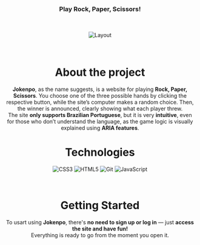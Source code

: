 <div align="center">
<h3 align="center">
  Play Rock, Paper, Scissors!
</h3>

<br>
<br>

<img alt="Layout" src="https://media.discordapp.net/attachments/1355389110751072256/1431695536943267990/12_Sem_Titulo_20251025142543.png?ex=68fe59df&is=68fd085f&hm=6c6a22d5076e765cff662ca42b9491e91ee71aa70b082738c1944d75f42dfdb2&=&format=webp&quality=lossless&width=770&height=433">

<br>
<br>
<br>

# About the project

**Jokenpo**, as the name suggests, is a website for playing **Rock, Paper, Scissors**.
You choose one of the three possible hands by clicking the respective button, while the site’s computer makes a random choice. Then, the winner is announced, clearly showing what each player threw.
<br>
The site **only supports Brazilian Portuguese**, but it is very **intuitive**, even for those who don’t understand the language, as the game logic is visually explained using **ARIA features**.
<br>

# Technologies

![CSS3](https://img.shields.io/badge/css3-%231572B6.svg?style=for-the-badge&logo=css3&logoColor=white) 
![HTML5](https://img.shields.io/badge/html5-%23E34F26.svg?style=for-the-badge&logo=html5&logoColor=white) 
![Git](https://img.shields.io/badge/git-%23F05033.svg?style=for-the-badge&logo=git&logoColor=white) 
![JavaScript](https://img.shields.io/badge/javascript-%23323330.svg?style=for-the-badge&logo=javascript&logoColor=%23F7DF1E)

<br>

# Getting Started

To usart using **Jokenpo**, there's **no need to sign up or log in** — just **access the site and have fun!**
<br>
Everything is ready to go from the moment you open it.
</div>
